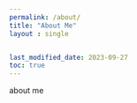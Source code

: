 ```yaml
---
permalink: /about/
title: "About Me"
layout : single


last_modified_date: 2023-09-27
toc: true
---
```


about me
